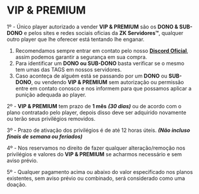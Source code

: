 # VIP & PREMIUM

1º - Único player autorizado a vender **VIP & PREMIUM** são os **DONO & SUB-DONO** e pelos sites e redes sociais oficias da **ZK Servidores™**, qualquer outro player que lhe oferecer está tentando lhe enganar.

1. Recomendamos sempre entrar em contato pelo nosso [**Discord Oficial**](https://zkservidores.com/discord), assim podemos garantir a segurança em sua compra.
2. Para identificar um **DONO ou SUB-DONO** basta verificar se o mesmo tem umas das TAGS em nossos servidores.
3. Caso aconteça de alguém está se passando por um **DONO** ou **SUB-DONO**, ou vendendo **VIP & PREMIUM** sem autorização ou permissão entre em contato conosco e nos informem para que possamos aplicar a punição adequada ao player.

2º - **VIP & PREMIUM** tem prazo de **1 mês** _**\(30 dias\)**_ ou de acordo com o plano contratado pelo player, depois disso deve ser adquirido novamente ou terão seus privilégios removidos.

3º - Prazo de ativação dos privilégios é de até 12 horas úteis. _**\(Não incluso finais de semana ou feriados\)**_

4º - Nos reservamos no direito de fazer qualquer alteração/remoção nos privilégios e valores do **VIP & PREMIUM** se acharmos necessário e sem aviso prévio.

5º - Qualquer pagamento acima ou abaixo do valor especificado nos planos existentes, sem aviso prévio ou combinado, será considerado como uma doação.

